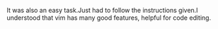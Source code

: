 It was also an easy task.Just had to follow the instructions given.I understood that vim has many good features, helpful for code editing.
